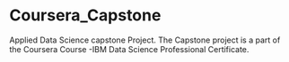 # Coursera_Capstone
Applied Data Science capstone Project.  The Capstone project is a part of the Coursera Course -IBM Data Science Professional Certificate.

